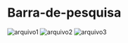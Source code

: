 # Barra-de-pesquisa
![arquivo1](https://user-images.githubusercontent.com/83471539/141175732-4d61f2c0-9bdf-4a2c-aea0-23b75ce0531c.jpg)
![arquivo2](https://user-images.githubusercontent.com/83471539/141175734-f7304887-2dd6-42f9-8d2a-1ba242deb29b.jpg)
![arquivo3](https://user-images.githubusercontent.com/83471539/141175736-dee000d6-2f8f-48b3-a926-0ec147c7dc0b.jpg)
